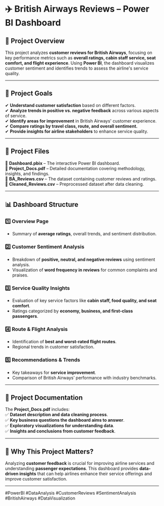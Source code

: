 # ✈️ **British Airways Reviews – Power BI Dashboard**  

## 📌 **Project Overview**  
This project analyzes **customer reviews for British Airways**, focusing on key performance metrics such as **overall ratings, cabin staff service, seat comfort, and flight experience**. Using **Power BI**, the dashboard visualizes customer sentiment and identifies trends to assess the airline's service quality.  

---

## 🎯 **Project Goals**  
✔ **Understand customer satisfaction** based on different factors.  
✔ **Analyze trends in positive vs. negative feedback** across various aspects of service.  
✔ **Identify areas for improvement** in British Airways' customer experience.  
✔ **Compare ratings by travel class, route, and overall sentiment.**  
✔ **Provide insights for airline stakeholders** to enhance service quality.  

---

## 📂 **Project Files**  
📌 **Dashboard.pbix** – The interactive Power BI dashboard.  
📌 **Project_Docs.pdf** – Detailed documentation covering methodology, insights, and findings.  
📌 **BA_Reviews.csv** – The dataset containing customer reviews and ratings.  
📌 **Cleaned_Reviews.csv** – Preprocessed dataset after data cleaning.  

---

## 📊 **Dashboard Structure**  

### **1️⃣ Overview Page**  
- Summary of **average ratings**, overall trends, and sentiment distribution.  

### **2️⃣ Customer Sentiment Analysis**  
- Breakdown of **positive, neutral, and negative reviews** using sentiment analysis.  
- Visualization of **word frequency in reviews** for common complaints and praises.  

### **3️⃣ Service Quality Insights**  
- Evaluation of key service factors like **cabin staff, food quality, and seat comfort**.  
- Ratings categorized by **economy, business, and first-class passengers**.  

### **4️⃣ Route & Flight Analysis**  
- Identification of **best and worst-rated flight routes**.  
- Regional trends in customer satisfaction.  

### **5️⃣ Recommendations & Trends**  
- Key takeaways for **service improvement**.  
- Comparison of British Airways’ performance with industry benchmarks.  

---

## 📖 **Project Documentation**  
The **Project_Docs.pdf** includes:  
✅ **Dataset description and data cleaning process**.  
✅ **Key business questions the dashboard aims to answer**.  
✅ **Exploratory visualizations for understanding data**.  
✅ **Insights and conclusions from customer feedback**.  

---

## 🚀 **Why This Project Matters?**  
Analyzing **customer feedback** is crucial for improving airline services and understanding **passenger expectations**. This dashboard provides **data-driven insights** that can help airlines enhance their service offerings and improve customer satisfaction.  

---

#PowerBI #DataAnalysis #CustomerReviews #SentimentAnalysis #BritishAirways #DataVisualization
